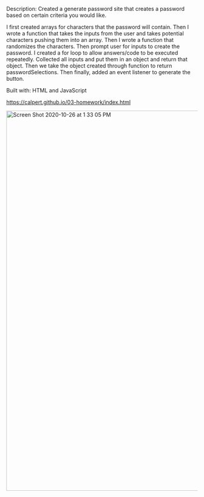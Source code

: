 Description: Created a generate password site that creates a password based on certain criteria you would like.

I first created arrays for characters that the password will contain.
Then I wrote a function that takes the inputs from the user and takes potential characters pushing them into an array.
Then I wrote a function that randomizes the characters.
Then prompt user for inputs to create the password.
I created a for loop to allow answers/code to be executed repeatedly.
Collected all inputs and put them in an object and return that object.
Then we take the object created through function to return passwordSelections.
Then finally, added an event listener to generate the button.

Built with: HTML and JavaScript

 https://calpert.github.io/03-homework/index.html

<img width="1001" alt="Screen Shot 2020-10-26 at 1 33 05 PM" src="https://user-images.githubusercontent.com/68295354/97213631-e08c8600-178f-11eb-8a6b-50d6a86b8a73.png">
